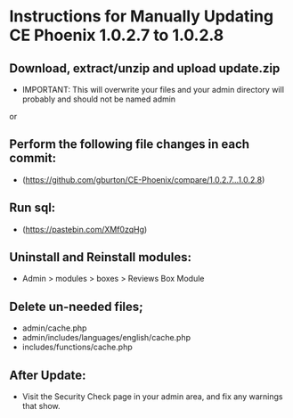 # Instructions for Manually Updating CE Phoenix 1.0.2.7 to 1.0.2.8
## Download, extract/unzip and upload update.zip
* IMPORTANT: This will overwrite your files and your admin directory will probably and should not be named admin

or
## Perform the following file changes in each commit:
* (https://github.com/gburton/CE-Phoenix/compare/1.0.2.7...1.0.2.8)
## Run sql:
* (https://pastebin.com/XMf0zqHg)
## Uninstall and Reinstall modules:
* Admin > modules > boxes > Reviews Box Module
## Delete un-needed files;
* admin/cache.php
* admin/includes/languages/english/cache.php
* includes/functions/cache.php
## After Update:
* Visit the Security Check page in your admin area, and fix any warnings that show.